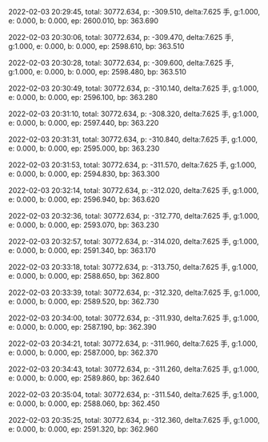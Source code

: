2022-02-03 20:29:45, total: 30772.634, p: -309.510, delta:7.625 手, g:1.000, e: 0.000, b: 0.000, ep: 2600.010, bp: 363.690

2022-02-03 20:30:06, total: 30772.634, p: -309.470, delta:7.625 手, g:1.000, e: 0.000, b: 0.000, ep: 2598.610, bp: 363.510

2022-02-03 20:30:28, total: 30772.634, p: -309.600, delta:7.625 手, g:1.000, e: 0.000, b: 0.000, ep: 2598.480, bp: 363.510

2022-02-03 20:30:49, total: 30772.634, p: -310.140, delta:7.625 手, g:1.000, e: 0.000, b: 0.000, ep: 2596.100, bp: 363.280

2022-02-03 20:31:10, total: 30772.634, p: -308.320, delta:7.625 手, g:1.000, e: 0.000, b: 0.000, ep: 2597.440, bp: 363.220

2022-02-03 20:31:31, total: 30772.634, p: -310.840, delta:7.625 手, g:1.000, e: 0.000, b: 0.000, ep: 2595.000, bp: 363.230

2022-02-03 20:31:53, total: 30772.634, p: -311.570, delta:7.625 手, g:1.000, e: 0.000, b: 0.000, ep: 2594.830, bp: 363.300

2022-02-03 20:32:14, total: 30772.634, p: -312.020, delta:7.625 手, g:1.000, e: 0.000, b: 0.000, ep: 2596.940, bp: 363.620

2022-02-03 20:32:36, total: 30772.634, p: -312.770, delta:7.625 手, g:1.000, e: 0.000, b: 0.000, ep: 2593.070, bp: 363.230

2022-02-03 20:32:57, total: 30772.634, p: -314.020, delta:7.625 手, g:1.000, e: 0.000, b: 0.000, ep: 2591.340, bp: 363.170

2022-02-03 20:33:18, total: 30772.634, p: -313.750, delta:7.625 手, g:1.000, e: 0.000, b: 0.000, ep: 2588.650, bp: 362.800

2022-02-03 20:33:39, total: 30772.634, p: -312.320, delta:7.625 手, g:1.000, e: 0.000, b: 0.000, ep: 2589.520, bp: 362.730

2022-02-03 20:34:00, total: 30772.634, p: -311.930, delta:7.625 手, g:1.000, e: 0.000, b: 0.000, ep: 2587.190, bp: 362.390

2022-02-03 20:34:21, total: 30772.634, p: -311.960, delta:7.625 手, g:1.000, e: 0.000, b: 0.000, ep: 2587.000, bp: 362.370

2022-02-03 20:34:43, total: 30772.634, p: -311.260, delta:7.625 手, g:1.000, e: 0.000, b: 0.000, ep: 2589.860, bp: 362.640

2022-02-03 20:35:04, total: 30772.634, p: -311.540, delta:7.625 手, g:1.000, e: 0.000, b: 0.000, ep: 2588.060, bp: 362.450

2022-02-03 20:35:25, total: 30772.634, p: -312.360, delta:7.625 手, g:1.000, e: 0.000, b: 0.000, ep: 2591.320, bp: 362.960